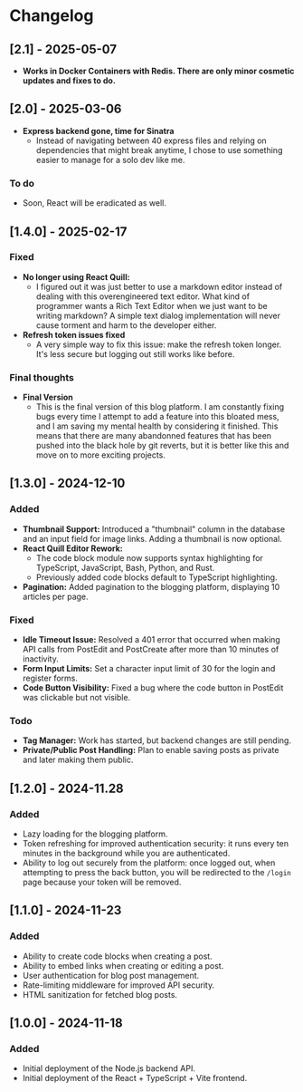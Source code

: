 # Changelog

## [2.1] - 2025-05-07
- **Works in Docker Containers with Redis. There are only minor cosmetic updates and fixes to do.**

## [2.0] - 2025-03-06
- **Express backend gone, time for Sinatra**
  - Instead of navigating between 40 express files and relying on dependencies that might break anytime, I chose to use something easier to manage for a solo dev like me.

### To do
  - Soon, React will be eradicated as well.

## [1.4.0] - 2025-02-17
### Fixed
- **No longer using React Quill:**
  - I figured out it was just better to use a markdown editor instead of dealing with this overengineered text editor. What kind of programmer wants a Rich Text Editor when we just want to be writing markdown? A simple text dialog implementation will never cause torment and harm to the developer either.
- **Refresh token issues fixed**
  - A very simple way to fix this issue: make the refresh token longer. It's less secure but logging out still works like before.

### Final thoughts
- **Final Version**
  - This is the final version of this blog platform. I am constantly fixing bugs every time I attempt to add a feature into this bloated mess, and I am saving my mental health by considering it finished. This means that there are many abandonned features that has been pushed into the black hole by git reverts, but it is better like this and move on to more exciting projects.

## [1.3.0] - 2024-12-10
### Added
- **Thumbnail Support:** Introduced a "thumbnail" column in the database and an input field for image links. Adding a thumbnail is now optional.
- **React Quill Editor Rework:** 
  - The code block module now supports syntax highlighting for TypeScript, JavaScript, Bash, Python, and Rust.
  - Previously added code blocks default to TypeScript highlighting.
- **Pagination:** Added pagination to the blogging platform, displaying 10 articles per page.

### Fixed
- **Idle Timeout Issue:** Resolved a 401 error that occurred when making API calls from PostEdit and PostCreate after more than 10 minutes of inactivity.
- **Form Input Limits:** Set a character input limit of 30 for the login and register forms.
- **Code Button Visibility:** Fixed a bug where the code button in PostEdit was clickable but not visible.

### Todo
- **Tag Manager:** Work has started, but backend changes are still pending.
- **Private/Public Post Handling:** Plan to enable saving posts as private and later making them public.

## [1.2.0] - 2024-11.28
### Added
- Lazy loading for the blogging platform.
- Token refreshing for improved authentication security: it runs every ten minutes in the background while you are authenticated.
- Ability to log out securely from the platform: once logged out, when attempting to press the back button, you will be redirected to the `/login` page because your token will be removed.

## [1.1.0] - 2024-11-23
### Added
- Ability to create code blocks when creating a post.
- Ability to embed links when creating or editing a post.
- User authentication for blog post management.
- Rate-limiting middleware for improved API security.
- HTML sanitization for fetched blog posts.

## [1.0.0] - 2024-11-18
### Added
- Initial deployment of the Node.js backend API.
- Initial deployment of the React + TypeScript + Vite frontend.

